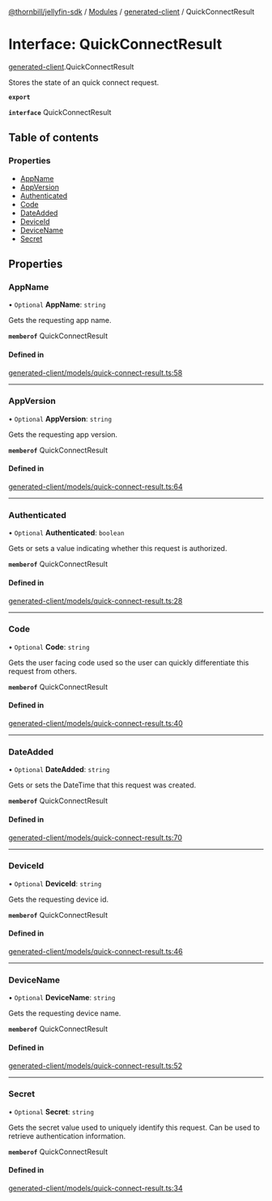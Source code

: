 [@thornbill/jellyfin-sdk](../README.md) / [Modules](../modules.md) / [generated-client](../modules/generated_client.md) / QuickConnectResult

# Interface: QuickConnectResult

[generated-client](../modules/generated_client.md).QuickConnectResult

Stores the state of an quick connect request.

**`export`**

**`interface`** QuickConnectResult

## Table of contents

### Properties

- [AppName](generated_client.QuickConnectResult.md#appname)
- [AppVersion](generated_client.QuickConnectResult.md#appversion)
- [Authenticated](generated_client.QuickConnectResult.md#authenticated)
- [Code](generated_client.QuickConnectResult.md#code)
- [DateAdded](generated_client.QuickConnectResult.md#dateadded)
- [DeviceId](generated_client.QuickConnectResult.md#deviceid)
- [DeviceName](generated_client.QuickConnectResult.md#devicename)
- [Secret](generated_client.QuickConnectResult.md#secret)

## Properties

### AppName

• `Optional` **AppName**: `string`

Gets the requesting app name.

**`memberof`** QuickConnectResult

#### Defined in

[generated-client/models/quick-connect-result.ts:58](https://github.com/jellyfin/jellyfin-sdk-typescript/blob/7402732/src/generated-client/models/quick-connect-result.ts#L58)

___

### AppVersion

• `Optional` **AppVersion**: `string`

Gets the requesting app version.

**`memberof`** QuickConnectResult

#### Defined in

[generated-client/models/quick-connect-result.ts:64](https://github.com/jellyfin/jellyfin-sdk-typescript/blob/7402732/src/generated-client/models/quick-connect-result.ts#L64)

___

### Authenticated

• `Optional` **Authenticated**: `boolean`

Gets or sets a value indicating whether this request is authorized.

**`memberof`** QuickConnectResult

#### Defined in

[generated-client/models/quick-connect-result.ts:28](https://github.com/jellyfin/jellyfin-sdk-typescript/blob/7402732/src/generated-client/models/quick-connect-result.ts#L28)

___

### Code

• `Optional` **Code**: `string`

Gets the user facing code used so the user can quickly differentiate this request from others.

**`memberof`** QuickConnectResult

#### Defined in

[generated-client/models/quick-connect-result.ts:40](https://github.com/jellyfin/jellyfin-sdk-typescript/blob/7402732/src/generated-client/models/quick-connect-result.ts#L40)

___

### DateAdded

• `Optional` **DateAdded**: `string`

Gets or sets the DateTime that this request was created.

**`memberof`** QuickConnectResult

#### Defined in

[generated-client/models/quick-connect-result.ts:70](https://github.com/jellyfin/jellyfin-sdk-typescript/blob/7402732/src/generated-client/models/quick-connect-result.ts#L70)

___

### DeviceId

• `Optional` **DeviceId**: `string`

Gets the requesting device id.

**`memberof`** QuickConnectResult

#### Defined in

[generated-client/models/quick-connect-result.ts:46](https://github.com/jellyfin/jellyfin-sdk-typescript/blob/7402732/src/generated-client/models/quick-connect-result.ts#L46)

___

### DeviceName

• `Optional` **DeviceName**: `string`

Gets the requesting device name.

**`memberof`** QuickConnectResult

#### Defined in

[generated-client/models/quick-connect-result.ts:52](https://github.com/jellyfin/jellyfin-sdk-typescript/blob/7402732/src/generated-client/models/quick-connect-result.ts#L52)

___

### Secret

• `Optional` **Secret**: `string`

Gets the secret value used to uniquely identify this request. Can be used to retrieve authentication information.

**`memberof`** QuickConnectResult

#### Defined in

[generated-client/models/quick-connect-result.ts:34](https://github.com/jellyfin/jellyfin-sdk-typescript/blob/7402732/src/generated-client/models/quick-connect-result.ts#L34)
